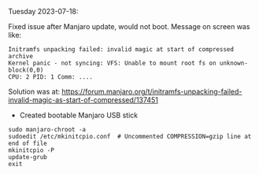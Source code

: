 Tuesday 2023-07-18:

Fixed issue after Manjaro update, would not boot.
Message on screen was like:

```
Initramfs unpacking failed: invalid magic at start of compressed archive
Kernel panic - not syncing: VFS: Unable to mount root fs on unknown-block(0,0)
CPU: 2 PID: 1 Comm: ....
```

Solution was at: <https://forum.manjaro.org/t/initramfs-unpacking-failed-invalid-magic-as-start-of-compressed/137451>

- Created bootable Manjaro USB stick
```
sudo manjaro-chroot -a
sudoedit /etc/mkinitcpio.conf  # Uncommented COMPRESSION=gzip line at end of file
mkinitcpio -P
update-grub
exit
```

